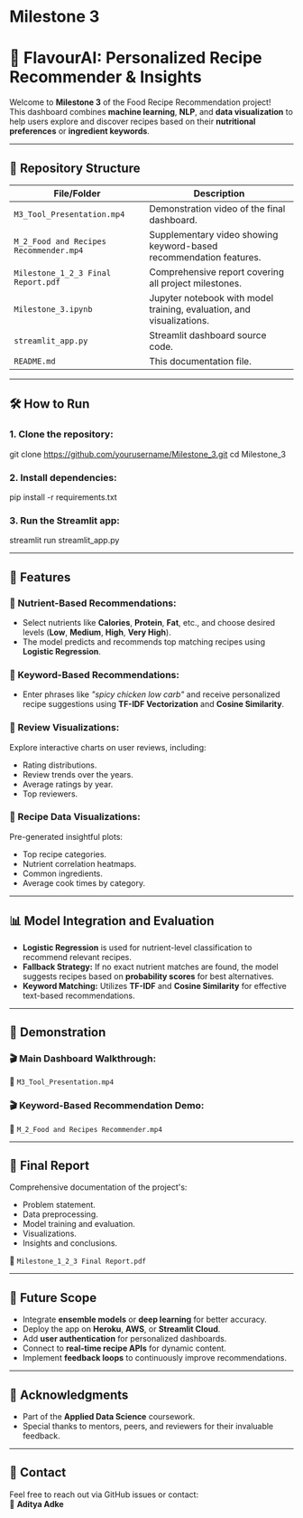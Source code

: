 # Milestone 3

# 🍳 FlavourAI: Personalized Recipe Recommender & Insights

Welcome to **Milestone 3** of the Food Recipe Recommendation project!  
This dashboard combines **machine learning**, **NLP**, and **data visualization** to help users explore and discover recipes based on their **nutritional preferences** or **ingredient keywords**.

---

## 📂 Repository Structure

| File/Folder                           | Description                                                             |
|----------------------------------------|-------------------------------------------------------------------------|
| `M3_Tool_Presentation.mp4`             | Demonstration video of the final dashboard.                            |
| `M_2_Food and Recipes Recommender.mp4` | Supplementary video showing keyword-based recommendation features.     |
| `Milestone_1_2_3 Final Report.pdf`     | Comprehensive report covering all project milestones.                  |
| `Milestone_3.ipynb`                    | Jupyter notebook with model training, evaluation, and visualizations.  |
| `streamlit_app.py`                     | Streamlit dashboard source code.                                       |
| `README.md`                            | This documentation file.                                               |

---

## 🛠️ How to Run

### 1. Clone the repository:

git clone https://github.com/yourusername/Milestone_3.git
cd Milestone_3

### 2. Install dependencies:

pip install -r requirements.txt

### 3. Run the Streamlit app:

streamlit run streamlit_app.py


---

## 🚀 Features

### 🔹 Nutrient-Based Recommendations:
- Select nutrients like **Calories**, **Protein**, **Fat**, etc., and choose desired levels (**Low**, **Medium**, **High**, **Very High**).
- The model predicts and recommends top matching recipes using **Logistic Regression**.

### 🔹 Keyword-Based Recommendations:
- Enter phrases like _"spicy chicken low carb"_ and receive personalized recipe suggestions using **TF-IDF Vectorization** and **Cosine Similarity**.

### 🔹 Review Visualizations:
Explore interactive charts on user reviews, including:
- Rating distributions.
- Review trends over the years.
- Average ratings by year.
- Top reviewers.

### 🔹 Recipe Data Visualizations:
Pre-generated insightful plots:
- Top recipe categories.
- Nutrient correlation heatmaps.
- Common ingredients.
- Average cook times by category.

---

## 📊 Model Integration and Evaluation

- **Logistic Regression** is used for nutrient-level classification to recommend relevant recipes.
- **Fallback Strategy:** If no exact nutrient matches are found, the model suggests recipes based on **probability scores** for best alternatives.
- **Keyword Matching:** Utilizes **TF-IDF** and **Cosine Similarity** for effective text-based recommendations.

---

## 🎥 Demonstration

### 🎬 Main Dashboard Walkthrough:
🎥 `M3_Tool_Presentation.mp4`

### 🎬 Keyword-Based Recommendation Demo:
🎥 `M_2_Food and Recipes Recommender.mp4`

---

## 📝 Final Report

Comprehensive documentation of the project's:
- Problem statement.
- Data preprocessing.
- Model training and evaluation.
- Visualizations.
- Insights and conclusions.

📄 `Milestone_1_2_3 Final Report.pdf`

---

## 🔮 Future Scope

- Integrate **ensemble models** or **deep learning** for better accuracy.
- Deploy the app on **Heroku**, **AWS**, or **Streamlit Cloud**.
- Add **user authentication** for personalized dashboards.
- Connect to **real-time recipe APIs** for dynamic content.
- Implement **feedback loops** to continuously improve recommendations.

---

## 🤝 Acknowledgments

- Part of the **Applied Data Science** coursework.
- Special thanks to mentors, peers, and reviewers for their invaluable feedback.

---

## 📌 Contact

Feel free to reach out via GitHub issues or contact:  
📧 **Aditya Adke**
